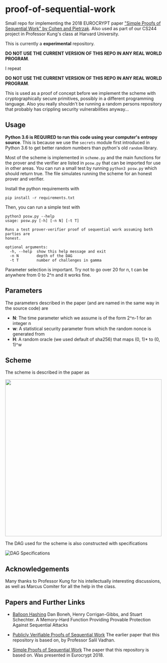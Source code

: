 # proof-of-sequential-work
Small repo for implementing the 2018 EUROCRYPT paper ["Simple Proofs of Sequential Work" by Cohen and Pietrzak](https://eprint.iacr.org/2018/183.pdf). Also used as part of our CS244 project in Professor Kung's class at Harvard University.

This is currently a __experimental__ repository. 

__DO NOT USE THE CURRENT VERSION OF THIS REPO IN ANY REAL WORLD PROGRAM__.

I repeat

__DO NOT USE THE CURRENT VERSION OF THIS REPO IN ANY REAL WORLD PROGRAM__.

This is used as a proof of concept before we implement the scheme with 
cryptographically secure primitives, possibly in a different programming language. 
Also you really shouldn't be running a random persons repository that
probably has crippling security vulnerabilities anyway...

## Usage

__Python 3.6 is REQUIRED to run this code using your computer's entropy source__. 
This is because we use the `secrets` module first introduced in Python 3.6 to 
get better random numbers than python's old `random` library.  


Most of the scheme is implemented in ```scheme.py``` and the main functions for 
the prover and the verifier are listed in ```posw.py``` that can be imported
for use in other areas. You can run a small test by running 
```python3 posw.py``` 
which should return true. The file simulates running the scheme for an honest 
prover and verifier. 

Install the python requirements with 
```
pip install -r requirements.txt
```
Then, you can run a simple test with 
```
python3 posw.py --help
usage: posw.py [-h] [-n N] [-t T]

Runs a test prover-verifier proof of sequential work assuming both parties are
honest.

optional arguments:
  -h, --help  show this help message and exit
  -n N        depth of the DAG
  -t T        number of challenges in gamma
```
Parameter selection is important. Try not to go over 20 for n, t can be anywhere from 0 to 2^n and it works fine.
## Parameters 

The parameters described in the paper (and are named in the same way in the source code) are
* __N__: The time parameter which we assume is of the form
    2^n-1 for an integer n
* __w__: A statistical security parameter from which the random nonce is generated from
* __H__: A random oracle (we used default of sha256) that maps (0, 1)* to (0, 1)^w

## Scheme
The scheme is described in the paper as 

<img src="docs/graphdef.png" width="500" align="middle">

The DAG used for the scheme is also constructed with specifications

![DAG Specifications](docs/graphdef.png)

## Acknowledgements
Many thanks to Professor Kung for his intellectually interesting discussions, as well as Marcus Comiter for all the help in the class. 


## Papers and Further Links

* [Balloon Hashing](https://eprint.iacr.org/2016/027.pdf) Dan Boneh, Henry Corrigan-Gibbs, and Stuart Schechter. A Memory-Hard Function Providing Provable Protection Against Sequential Attacks

* [Publicly Verifiable Proofs of Sequential Work](https://eprint.iacr.org/2011/553.pdf) The earlier paper that this repository is based on, by Professor Salil Vadhan.

* [Simple Proofs of Sequential Work](https://eprint.iacr.org/2018/183.pdf) The paper that this repository is based on. Was presented in Eurocrypt 2018.

